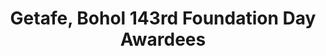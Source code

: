 ---
layout: post
title: 'Getafe, Bohol 143rd Foundation Day Awardees'
category: top-stories
image: true
hl-title: 'GETAFE’S 143rd  FOUNDATION DAY AWARDEES.'
hl-desc: 'Dr. Virginia C. Zapanta (second from right, 2nd row) Tagbilaran City division supervisor led the awardees during the 143rd Foundation Day of Getafe town last Thursday. In the front row are Director General Joel Otarra (second from right) of the Philippine Postal Office as the guest of honor and speaker. (L to R) Mayor Casey Shaun M. Camacho, Board Member AgapitoAvenido, Boy Pernia representing Cong. Aris C. Aumentado and Bohol Sunday News editor-publisher, Atty. Dandan A. Bantugan.SEE FULL STORY ON P. 4'
dated: 0ct 15 - 21, 2017
archive: true
---
